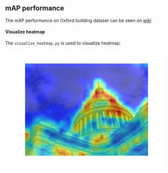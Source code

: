 ## mAP performance

The mAP performance on Oxford building dataset can be seen on [wiki](https://github.com/willard-yuan/cnn-cbir-benchmark/wiki)

#### Visualize heatmap

The `visualize_heatmap.py` is used to visualize heatmap.

![](./data/test.png)